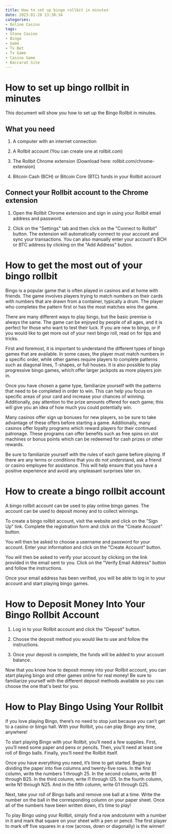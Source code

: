 ```yaml
---
title: How to set up bingo rollbit in minutes
date: 2023-01-28 13:30:34
categories:
- Online Casino
tags:
- Stone Casino
- Bingo
- Game
- Tv Bet
- Tv Game
- Casino Game
- Baccarat Site
---
```



#  How to set up bingo rollbit in minutes

This document will show you how to set up the Bingo Rollbit in minutes.

## What you need

1.  A computer with an internet connection

2.  A Rollbit account (You can create one at rollbit.com)

3. The Rollbit Chrome extension (Download here: rollbit.com/chrome-extension)

4. Bitcoin Cash (BCH) or Bitcoin Core (BTC) funds in your Rollbit account

## Connect your Rollbit account to the Chrome extension

1. Open the Rollbit Chrome extension and sign in using your Rollbit email address and password.


































2. Click on the "Settings" tab and then click on the "Connect to Rollbit" button. The extension will automatically connect to your account and sync your transactions. You can also manually enter your account's BCH or BTC address by clicking on the "Add Address" button.



#  How to get the most out of your bingo rollbit

Bingo is a popular game that is often played in casinos and at home with friends. The game involves players trying to match numbers on their cards with numbers that are drawn from a container, typically a drum. The player who completes the pattern first or has the most matches wins the game.

There are many different ways to play bingo, but the basic premise is always the same. The game can be enjoyed by people of all ages, and it is perfect for those who want to test their luck. If you are new to bingo, or if you would like to get more out of your next bingo roll, read on for tips and tricks.

First and foremost, it is important to understand the different types of bingo games that are available. In some cases, the player must match numbers in a specific order, while other games require players to complete patterns such as diagonal lines, T-shapes, or full houses. It is also possible to play progressive bingo games, which offer larger jackpots as more players join in.

Once you have chosen a game type, familiarize yourself with the patterns that need to be completed in order to win. This can help you focus on specific areas of your card and increase your chances of winning. Additionally, pay attention to the prize amounts offered for each game; this will give you an idea of how much you could potentially win.

Many casinos offer sign up bonuses for new players, so be sure to take advantage of these offers before starting a game. Additionally, many casinos offer loyalty programs which reward players for their continued patronage. These programs can offer benefits such as free spins on slot machines or bonus points which can be redeemed for cash prizes or other rewards.

Be sure to familiarize yourself with the rules of each game before playing. If there are any terms or conditions that you do not understand, ask a friend or casino employee for assistance. This will help ensure that you have a positive experience and avoid any unpleasant surprises later on.

#  How to create a bingo rollbit account

A bingo rollbit account can be used to play online bingo games. The account can be used to deposit money and to collect winnings.

To create a bingo rollbit account, visit the website and click on the "Sign Up" link. Complete the registration form and click on the "Create Account" button.

You will then be asked to choose a username and password for your account. Enter your information and click on the "Create Account" button.

You will then be asked to verify your account by clicking on the link provided in the email sent to you. Click on the "Verify Email Address" button and follow the instructions.

Once your email address has been verified, you will be able to log in to your account and start playing bingo games.

#  How to Deposit Money Into Your Bingo Rollbit Account

1. Log in to your Rollbit account and click the "Deposit" button.

2. Choose the deposit method you would like to use and follow the instructions.

3. Once your deposit is complete, the funds will be added to your account balance.

Now that you know how to deposit money into your Rollbit account, you can start playing bingo and other games online for real money! Be sure to familiarize yourself with the different deposit methods available so you can choose the one that's best for you.

#  How to Play Bingo Using Your Rollbit

If you love playing Bingo, there’s no need to stop just because you can’t get to a casino or bingo hall. With your Rollbit, you can play Bingo any time, anywhere!

To start playing Bingo with your Rollbit, you’ll need a few supplies. First, you’ll need some paper and pens or pencils. Then, you’ll need at least one roll of Bingo balls. Finally, you’ll need the Rollbit itself.

Once you have everything you need, it’s time to get started. Begin by dividing the paper into five columns and twenty-five rows. In the first column, write the numbers 1 through 25. In the second column, write B1 through B25. In the third column, write I1 through I25. In the fourth column, write N1 through N25. And in the fifth column, write G1 through G25.

Next, take your roll of Bingo balls and remove one ball at a time. Write the number on the ball in the corresponding column on your paper sheet. Once all of the numbers have been written down, it’s time to play!

To play Bingo using your Rollbit, simply find a row andcolumn with a number in it and mark that square on your sheet with a pen or pencil. The first player to mark off five squares in a row (across, down or diagonally) is the winner!